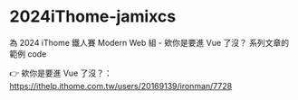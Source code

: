 # 2024iThome-jamixcs

為 2024 iThome 鐵人賽 Modern Web 組 - 欸你是要進 Vue 了沒？ 系列文章的範例 code

👉 欸你是要進 Vue 了沒？：https://ithelp.ithome.com.tw/users/20169139/ironman/7728
